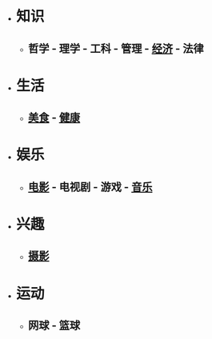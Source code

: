 * # 知识
   * ## 哲学 - 理学 - 工科 - 管理 - [经济](https://roy2313.github.io/finance/) - 法律
* # 生活
   * ## [美食](https://roy2313.github.io/food/) - [健康](https://roy2313.github.io/health/)
* # 娱乐
   * ## [电影](https://roy2313.github.io/movie/) - 电视剧 - 游戏 - [音乐](https://roy2313.github.io/music/)
* # 兴趣
   * ## [摄影](https://roy2313.github.io/rvoct2020/)
* # 运动
   * ## 网球 - 篮球
